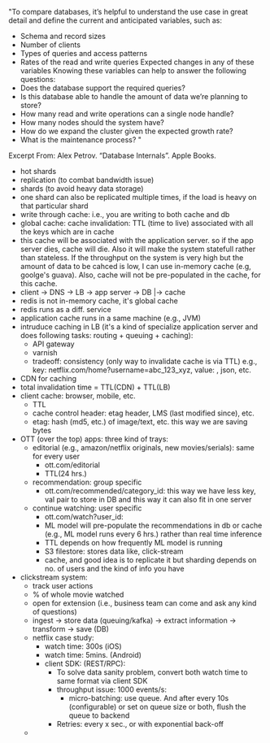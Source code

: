 "To compare databases, it’s helpful to understand the use case in great detail and define the current and anticipated variables, such as:
* Schema and record sizes
* Number of clients
* Types of queries and access patterns
* Rates of the read and write queries
Expected changes in any of these variables
Knowing these variables can help to answer the following questions:
* Does the database support the required queries?
* Is this database able to handle the amount of data we’re planning to store?
* How many read and write operations can a single node handle?
* How many nodes should the system have?
* How do we expand the cluster given the expected growth rate?
* What is the maintenance process?
"

Excerpt From: Alex  Petrov. “Database Internals”. Apple Books. 


- hot shards
- replication (to combat bandwidth issue)
- shards (to avoid heavy data storage)
- one shard can also be replicated multiple times, if the load is heavy on that particular shard
- write through cache: i.e., you are writing to both cache and db
- global cache: cache invalidation: TTL (time to live) associated with all the keys which are in cache
- this cache will be associated with the application server. so if the app server dies, cache will die. Also it will make the system statefull rather than stateless. If the throughput on the system is very high but the amount of data to be cahced is low, I can use in-memory cache (e.g, goolge's guava). Also, cache will not be pre-populated in the cache, for this cache.	
- client -> DNS -> LB -> app server -> DB
				|-> cache
- redis is not in-memory cache, it's global cache 
- redis runs as a diff. service
- application cache runs in a same machine (e.g., JVM)
- intruduce caching in LB (it's a kind of specialize application server and does following tasks: routing + queuing + caching): 
	- API gateway
	- varnish
	- tradeoff: consistency (only way to invalidate cache is via TTL)
	e.g., key: netflix.com/home?username=abc_123_xyz, value: <html>, json, etc.
- CDN for caching
- total invalidation time = TTL(CDN) + TTL(LB)
- client cache: browser, mobile, etc.
	- TTL
	- cache control header: etag header, LMS (last modified since), etc.
	- etag: hash (md5, etc.) of image/text, etc. this way we are saving bytes
- OTT (over the top) apps:
	three kind of trays:
	- editorial (e.g., amazon/netflix originals, new movies/serials): same for every user 
		- ott.com/editorial
		- TTL(24 hrs.)
	- recommendation: group specific 
		- ott.com/recommended/category_id: this way we have less key, val pair to store in DB and this way it can also fit in one server
	- continue watching: user specific
		- ott.com/watch?user_id:
		- ML model will pre-populate the recommendations in db or cache (e.g., ML model runs every 6 hrs.) rather than real time inference
		- TTL depends on how frequently ML model is running
		- S3 filestore: stores data like, click-stream
		- cache, and good idea is to replicate it but sharding depends on no. of users and the kind of info you have
- clickstream system:
	- track user actions
	- % of whole movie watched
	- open for extension (i.e., business team can come and ask any kind of questions)
	- ingest -> store data (queuing/kafka) -> extract information -> transform -> save (DB)
	- netflix case study:
		- watch time: 300s (iOS)
		- watch time: 5mins. (Android)
		- client SDK: (REST/RPC): 
			- To solve data sanity problem, convert both watch time to same format via client SDK
			- throughput issue: 1000 events/s:
				- micro-batching: use queue. And after every 10s (configurable) or set on queue size or both, flush the queue to backend
			- Retries: every x sec., or with exponential back-off
	-  
